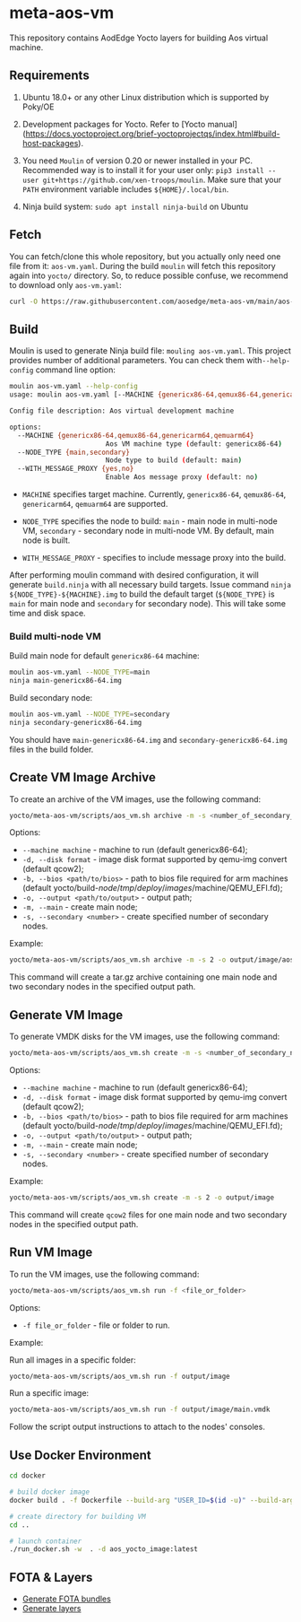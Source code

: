 # meta-aos-vm

This repository contains AodEdge Yocto layers for building Aos virtual machine.

## Requirements

1. Ubuntu 18.0+ or any other Linux distribution which is supported by Poky/OE

2. Development packages for Yocto. Refer to [Yocto manual]
   (<https://docs.yoctoproject.org/brief-yoctoprojectqs/index.html#build-host-packages>).

3. You need `Moulin` of version 0.20 or newer installed in your PC. Recommended way is to install it for your user only:
   `pip3 install --user git+https://github.com/xen-troops/moulin`. Make sure that your `PATH` environment variable
    includes `${HOME}/.local/bin`.

4. Ninja build system: `sudo apt install ninja-build` on Ubuntu

## Fetch

You can fetch/clone this whole repository, but you actually only need one file from it: `aos-vm.yaml`.
During the build `moulin` will fetch this repository again into `yocto/` directory. So, to reduce possible confuse,
we recommend to download only `aos-vm.yaml`:

```sh
curl -O https://raw.githubusercontent.com/aosedge/meta-aos-vm/main/aos-vm.yaml
```

## Build

Moulin is used to generate Ninja build file: `mouling aos-vm.yaml`. This project provides number of additional
parameters. You can check them with`--help-config` command line option:

```sh
moulin aos-vm.yaml --help-config
usage: moulin aos-vm.yaml [--MACHINE {genericx86-64,qemux86-64,genericarm64,qemuarm64}] [--NODE_TYPE {main,secondary}] [--WITH_MESSAGE_PROXY {yes,no}]

Config file description: Aos virtual development machine

options:
  --MACHINE {genericx86-64,qemux86-64,genericarm64,qemuarm64}
                        Aos VM machine type (default: genericx86-64)
  --NODE_TYPE {main,secondary}
                        Node type to build (default: main)
  --WITH_MESSAGE_PROXY {yes,no}
                        Enable Aos message proxy (default: no)

```

* `MACHINE` specifies target machine. Currently, `genericx86-64`, `qemux86-64`, `genericarm64`, `qemuarm64` are
supported.

* `NODE_TYPE` specifies the node to build: `main` - main node in multi-node VM, `secondary` -
secondary node in multi-node VM. By default, main node is built.

* `WITH_MESSAGE_PROXY` - specifies to include message proxy into the build.

After performing moulin command with desired configuration, it will generate `build.ninja` with all necessary build
targets. Issue command `ninja ${NODE_TYPE}-${MACHINE}.img` to build the default target (`${NODE_TYPE}` is `main` for main
node and `secondary` for secondary node). This will take some time and disk space.

### Build multi-node VM

Build main node for default `genericx86-64` machine:

```sh
moulin aos-vm.yaml --NODE_TYPE=main
ninja main-genericx86-64.img
```

Build secondary node:

```sh
moulin aos-vm.yaml --NODE_TYPE=secondary
ninja secondary-genericx86-64.img
```

You should have `main-genericx86-64.img` and `secondary-genericx86-64.img` files in the build folder.

## Create VM Image Archive

To create an archive of the VM images, use the following command:

```sh
yocto/meta-aos-vm/scripts/aos_vm.sh archive -m -s <number_of_secondary_nodes> -o <output_path>/aos-vm.tar.gz
```

Options:

* `--machine machine` - machine to run (default genericx86-64);
* `-d, --disk format` - image disk format supported by qemu-img convert (default qcow2);
* `-b, --bios <path/to/bios>` - path to bios file required for arm machines (default yocto/build-$node/tmp/deploy/images/$machine/QEMU_EFI.fd);
* `-o, --output <path/to/output>` - output path;
* `-m, --main` - create main node;
* `-s, --secondary <number>` - create specified number of secondary nodes.

Example:

```sh
yocto/meta-aos-vm/scripts/aos_vm.sh archive -m -s 2 -o output/image/aos-vm-v5.0.1.tar.gz
```

This command will create a tar.gz archive containing one main node and two secondary nodes in the specified output path.

## Generate VM Image

To generate VMDK disks for the VM images, use the following command:

```sh
yocto/meta-aos-vm/scripts/aos_vm.sh create -m -s <number_of_secondary_nodes> -o <output_path>

```

Options:

* `--machine machine` - machine to run (default genericx86-64);
* `-d, --disk format` - image disk format supported by qemu-img convert (default qcow2);
* `-b, --bios <path/to/bios>` - path to bios file required for arm machines (default yocto/build-$node/tmp/deploy/images/$machine/QEMU_EFI.fd);
* `-o, --output <path/to/output>` - output path;
* `-m, --main` - create main node;
* `-s, --secondary <number>` - create specified number of secondary nodes.

Example:

```sh
yocto/meta-aos-vm/scripts/aos_vm.sh create -m -s 2 -o output/image
```

This command will create `qcow2` files for one main node and two secondary nodes in the specified output path.

## Run VM Image

To run the VM images, use the following command:

```sh
yocto/meta-aos-vm/scripts/aos_vm.sh run -f <file_or_folder>

```

Options:

* `-f file_or_folder` - file or folder to run.

Example:

Run all images in a specific folder:

```sh
yocto/meta-aos-vm/scripts/aos_vm.sh run -f output/image
```

Run a specific image:

```sh
yocto/meta-aos-vm/scripts/aos_vm.sh run -f output/image/main.vmdk
```

Follow the script output instructions to attach to the nodes' consoles.

## Use Docker Environment

```sh
cd docker

# build docker image
docker build . -f Dockerfile --build-arg "USER_ID=$(id -u)" --build-arg "USER_GID=$(id -g)" -t aos_yocto_image:latest

# create directory for building VM
cd ..

# launch container
./run_docker.sh -w  . -d aos_yocto_image:latest
```

## FOTA & Layers

* [Generate FOTA bundles](doc/fota.md)
* [Generate layers](doc/layers.md)
